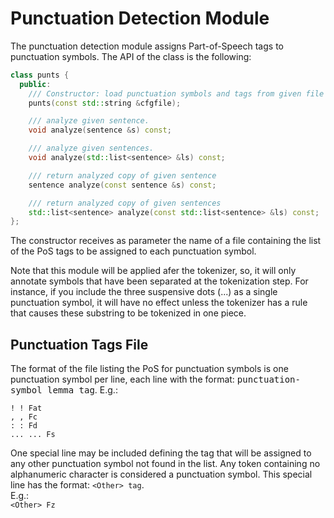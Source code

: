 # Punctuation Detection Module 

The punctuation detection module assigns Part-of-Speech tags to punctuation symbols. The API of the class is the following:

```C++  
class punts {
  public:
    /// Constructor: load punctuation symbols and tags from given file
    punts(const std::string &cfgfile); 

    /// analyze given sentence.
    void analyze(sentence &s) const;

    /// analyze given sentences.
    void analyze(std::list<sentence> &ls) const;

    /// return analyzed copy of given sentence
    sentence analyze(const sentence &s) const;

    /// return analyzed copy of given sentences
    std::list<sentence> analyze(const std::list<sentence> &ls) const;
};
```

The constructor receives as parameter the name of a file containing the list of the PoS tags to be assigned to each punctuation symbol.

Note that this module will be applied afer the tokenizer, so, it will only annotate symbols that have been separated at the tokenization step. For instance, if you include the three suspensive dots (...) as a single punctuation symbol, it will have no effect unless the tokenizer has a rule that causes these substring to be tokenized in one piece.

## Punctuation Tags File 

The format of the file listing the PoS for punctuation symbols is one punctuation symbol per line, each line with the format: <tt>punctuation-symbol lemma tag</tt>. E.g.:

```
! ! Fat
, , Fc
: : Fd
... ... Fs
```

One special line may be included defining the tag that will be assigned to any other punctuation symbol not found in the list. Any token containing no alphanumeric character is considered a punctuation symbol. This special line has the format: `<Other> tag`.  
E.g.:  
`<Other> Fz`
